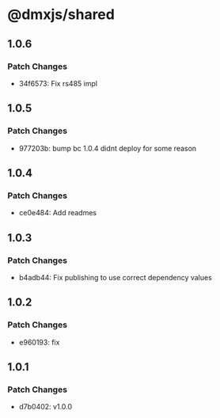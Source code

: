 # @dmxjs/shared

## 1.0.6

### Patch Changes

- 34f6573: Fix rs485 impl

## 1.0.5

### Patch Changes

- 977203b: bump bc 1.0.4 didnt deploy for some reason

## 1.0.4

### Patch Changes

- ce0e484: Add readmes

## 1.0.3

### Patch Changes

- b4adb44: Fix publishing to use correct dependency values

## 1.0.2

### Patch Changes

- e960193: fix

## 1.0.1

### Patch Changes

- d7b0402: v1.0.0
